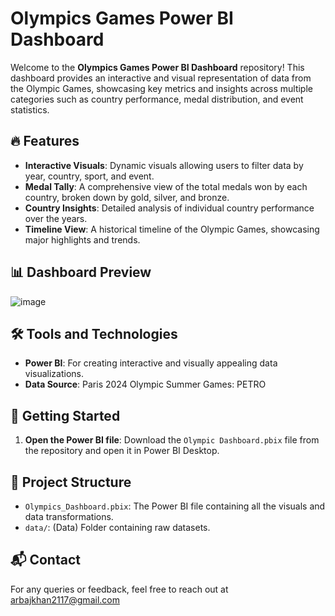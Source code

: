 # Olympics Games Power BI Dashboard

Welcome to the **Olympics Games Power BI Dashboard** repository! This dashboard provides an interactive and visual representation of data from the Olympic Games, showcasing key metrics and insights across multiple categories such as country performance, medal distribution, and event statistics.

## 🔥 Features

- **Interactive Visuals**: Dynamic visuals allowing users to filter data by year, country, sport, and event.
- **Medal Tally**: A comprehensive view of the total medals won by each country, broken down by gold, silver, and bronze.
- **Country Insights**: Detailed analysis of individual country performance over the years.
- **Timeline View**: A historical timeline of the Olympic Games, showcasing major highlights and trends.

## 📊 Dashboard Preview

![image](https://github.com/user-attachments/assets/28d517b2-7801-4d84-ae38-dd0168e097eb)


## 🛠️ Tools and Technologies

- **Power BI**: For creating interactive and visually appealing data visualizations.
- **Data Source**: Paris 2024 Olympic Summer Games: PETRO

## 🚀 Getting Started

1. **Open the Power BI file**:
   Download the `Olympic Dashboard.pbix` file from the repository and open it in Power BI Desktop.

## 📄 Project Structure

- `Olympics_Dashboard.pbix`: The Power BI file containing all the visuals and data transformations.
- `data/`: (Data) Folder containing raw datasets.

## 📬 Contact

For any queries or feedback, feel free to reach out at arbajkhan2117@gmail.com
